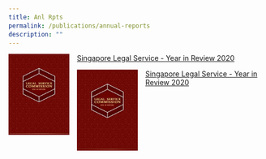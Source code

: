```yaml
---
title: Anl Rpts
permalink: /publications/annual-reports
description: ""
---
```

<img src="/images/SLS%20-%20Year%20in%20Review%202020.png" 		 
style="
width:120px; 
height:160px;
float:left;
margin-right:15px"/> [Singapore Legal Service - Year in Review 2020](/files/singapore-legal-service---2020-in-review.pdf)








<img src="/images/SLS%20-%20Year%20in%20Review%202020.png" 		 style="width:120px; 
height:160px;
float:left;
margin-right:15px"/> [Singapore Legal Service - Year in Review 2020](/files/singapore-legal-service---2020-in-review.pdf)